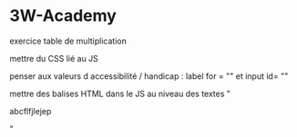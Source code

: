 # 3W-Academy

exercice table de multiplication

mettre du CSS lié au JS

penser aux valeurs d accessibilité / handicap : label for = ""   et input id= ""

mettre des balises HTML dans le JS au niveau  des textes "<p> abcflfjlejep </p> " 
